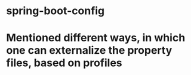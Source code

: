 # spring-boot-config
# Mentioned different ways, in which one can externalize the property files, based on profiles
